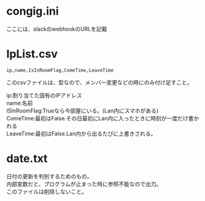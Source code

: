 # congig.ini
ここには、slackのwebhookのURLを記載

# IpList.csv
```
ip,name,IsInRoomFlag,ComeTime,LeaveTime
```

このcsvファイルは、型なので、メンバー変更などの時にのみ付け足すこと。

ip:割り当てた固有のIPアドレス  
name:名前  
ISInRoomFlag:Trueなら今部屋にいる。(Lan内にスマホがある)  
ComeTime:最初はFalse.その日最初にLan内に入ったときに時刻が一度だけ書かれる  
LeaveTime:最初はFalse.Lan内から出るたびに上書きされる。

# date.txt
日付の更新を判別するためのもの。  
内部変数だと、プログラムが止まった時に参照不能なので出力。  
このファイルは削除しないこと。  